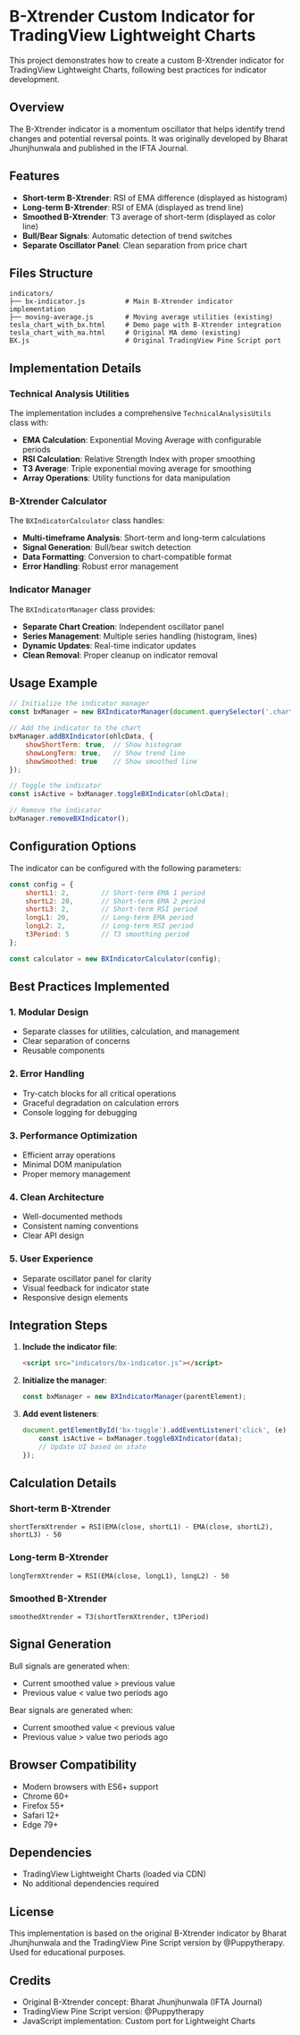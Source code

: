 # B-Xtrender Custom Indicator for TradingView Lightweight Charts

This project demonstrates how to create a custom B-Xtrender indicator for TradingView Lightweight Charts, following best practices for indicator development.

## Overview

The B-Xtrender indicator is a momentum oscillator that helps identify trend changes and potential reversal points. It was originally developed by Bharat Jhunjhunwala and published in the IFTA Journal.

## Features

- **Short-term B-Xtrender**: RSI of EMA difference (displayed as histogram)
- **Long-term B-Xtrender**: RSI of EMA (displayed as trend line)
- **Smoothed B-Xtrender**: T3 average of short-term (displayed as color line)
- **Bull/Bear Signals**: Automatic detection of trend switches
- **Separate Oscillator Panel**: Clean separation from price chart

## Files Structure

```
indicators/
├── bx-indicator.js          # Main B-Xtrender indicator implementation
├── moving-average.js        # Moving average utilities (existing)
tesla_chart_with_bx.html     # Demo page with B-Xtrender integration
tesla_chart_with_ma.html     # Original MA demo (existing)
BX.js                        # Original TradingView Pine Script port
```

## Implementation Details

### Technical Analysis Utilities

The implementation includes a comprehensive `TechnicalAnalysisUtils` class with:

- **EMA Calculation**: Exponential Moving Average with configurable periods
- **RSI Calculation**: Relative Strength Index with proper smoothing
- **T3 Average**: Triple exponential moving average for smoothing
- **Array Operations**: Utility functions for data manipulation

### B-Xtrender Calculator

The `BXIndicatorCalculator` class handles:

- **Multi-timeframe Analysis**: Short-term and long-term calculations
- **Signal Generation**: Bull/bear switch detection
- **Data Formatting**: Conversion to chart-compatible format
- **Error Handling**: Robust error management

### Indicator Manager

The `BXIndicatorManager` class provides:

- **Separate Chart Creation**: Independent oscillator panel
- **Series Management**: Multiple series handling (histogram, lines)
- **Dynamic Updates**: Real-time indicator updates
- **Clean Removal**: Proper cleanup on indicator removal

## Usage Example

```javascript
// Initialize the indicator manager
const bxManager = new BXIndicatorManager(document.querySelector('.chart-container'));

// Add the indicator to the chart
bxManager.addBXIndicator(ohlcData, {
    showShortTerm: true,  // Show histogram
    showLongTerm: true,   // Show trend line
    showSmoothed: true    // Show smoothed line
});

// Toggle the indicator
const isActive = bxManager.toggleBXIndicator(ohlcData);

// Remove the indicator
bxManager.removeBXIndicator();
```

## Configuration Options

The indicator can be configured with the following parameters:

```javascript
const config = {
    shortL1: 2,        // Short-term EMA 1 period
    shortL2: 20,       // Short-term EMA 2 period
    shortL3: 2,        // Short-term RSI period
    longL1: 20,        // Long-term EMA period
    longL2: 2,         // Long-term RSI period
    t3Period: 5        // T3 smoothing period
};

const calculator = new BXIndicatorCalculator(config);
```

## Best Practices Implemented

### 1. **Modular Design**
- Separate classes for utilities, calculation, and management
- Clear separation of concerns
- Reusable components

### 2. **Error Handling**
- Try-catch blocks for all critical operations
- Graceful degradation on calculation errors
- Console logging for debugging

### 3. **Performance Optimization**
- Efficient array operations
- Minimal DOM manipulation
- Proper memory management

### 4. **Clean Architecture**
- Well-documented methods
- Consistent naming conventions
- Clear API design

### 5. **User Experience**
- Separate oscillator panel for clarity
- Visual feedback for indicator state
- Responsive design elements

## Integration Steps

1. **Include the indicator file**:
   ```html
   <script src="indicators/bx-indicator.js"></script>
   ```

2. **Initialize the manager**:
   ```javascript
   const bxManager = new BXIndicatorManager(parentElement);
   ```

3. **Add event listeners**:
   ```javascript
   document.getElementById('bx-toggle').addEventListener('click', (e) => {
       const isActive = bxManager.toggleBXIndicator(data);
       // Update UI based on state
   });
   ```

## Calculation Details

### Short-term B-Xtrender
```
shortTermXtrender = RSI(EMA(close, shortL1) - EMA(close, shortL2), shortL3) - 50
```

### Long-term B-Xtrender
```
longTermXtrender = RSI(EMA(close, longL1), longL2) - 50
```

### Smoothed B-Xtrender
```
smoothedXtrender = T3(shortTermXtrender, t3Period)
```

## Signal Generation

Bull signals are generated when:
- Current smoothed value > previous value
- Previous value < value two periods ago

Bear signals are generated when:
- Current smoothed value < previous value
- Previous value > value two periods ago

## Browser Compatibility

- Modern browsers with ES6+ support
- Chrome 60+
- Firefox 55+
- Safari 12+
- Edge 79+

## Dependencies

- TradingView Lightweight Charts (loaded via CDN)
- No additional dependencies required

## License

This implementation is based on the original B-Xtrender indicator by Bharat Jhunjhunwala and the TradingView Pine Script version by @Puppytherapy. Used for educational purposes.

## Credits

- Original B-Xtrender concept: Bharat Jhunjhunwala (IFTA Journal)
- TradingView Pine Script version: @Puppytherapy
- JavaScript implementation: Custom port for Lightweight Charts 